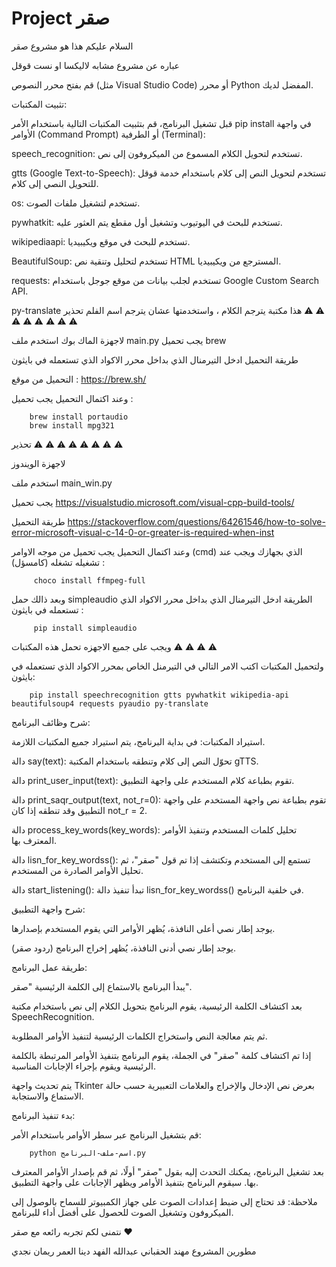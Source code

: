 # Project صقر

السلام عليكم هذا هو مشروع صقر
        
عباره عن مشروع مشابه لاليكسا او نست قوقل
        

قم بفتح محرر النصوص (مثل Visual Studio Code) أو محرر Python المفضل لديك.

تثبيت المكتبات:

قبل تشغيل البرنامج، قم بتثبيت المكتبات التالية باستخدام الأمر pip install في واجهة الأوامر (Command Prompt) أو الطرفية (Terminal):


speech_recognition: تستخدم لتحويل الكلام المسموع من الميكروفون إلى نص.

gtts (Google Text-to-Speech): تستخدم لتحويل النص إلى كلام باستخدام خدمة قوقل للتحويل النصي إلى كلام.

os: تستخدم لتشغيل ملفات الصوت.

pywhatkit: تستخدم للبحث في اليوتيوب وتشغيل أول مقطع يتم العثور عليه.

wikipediaapi: تستخدم للبحث في موقع ويكيبيديا.

BeautifulSoup: تستخدم لتحليل وتنقية نص HTML المسترجع من ويكيبيديا.

requests: تستخدم لجلب بيانات من موقع جوجل باستخدام Google Custom Search API.

py-translate هذا مكتبة يترجم الكلام ، واستخدمتها عشان يترجم اسم الفلم
تحذير   ⚠️ ⚠️ ⚠️ ⚠️ ⚠️ ⚠️ ⚠️ ⚠️                      

لاجهزة الماك بوك
استخدم ملف main.py
يجب تحميل brew

طريقة التحميل ادخل التيرمنال الذي بداخل محرر الاكواد الذي تستعمله في بايثون

التحميل من موقع : https://brew.sh/

وعند اكتمال التحميل يجب تحميل  :

        brew install portaudio
        brew install mpg321


        
تحذير   ⚠️ ⚠️ ⚠️ ⚠️ ⚠️ ⚠️ ⚠️ ⚠️          

لاجهزة الويندوز

استخدم ملف main_win.py

يجب تحميل 
https://visualstudio.microsoft.com/visual-cpp-build-tools/

طريقة التحميل 
https://stackoverflow.com/questions/64261546/how-to-solve-error-microsoft-visual-c-14-0-or-greater-is-required-when-inst


وعند اكتمال التحميل يجب تحميل من موجه الاوامر (cmd) الذي بجهازك ويجب عند تشغيله تشغله (كامسؤل)  :

         choco install ffmpeg-full


وبعد ذالك حمل simpleaudio الطريقة ادخل التيرمنال الذي بداخل محرر الاكواد الذي تستعمله في بايثون :

         pip install simpleaudio



ويجب على جميع الاجهزه تحمل هذه المكتبات ⚠️ ⚠️ ⚠️ ⚠️

ولتحميل المكتبات اكتب الامر التالي في التيرمنل الخاص بمحرر الاكواد الذي تستعمله في بايثون:


        pip install speechrecognition gtts pywhatkit wikipedia-api beautifulsoup4 requests pyaudio py-translate




شرح وظائف البرنامج:

استيراد المكتبات: في بداية البرنامج، يتم استيراد جميع المكتبات اللازمة.

دالة say(text): تحوّل النص إلى كلام وتنطقه باستخدام المكتبة gTTS.

دالة print_user_input(text): تقوم بطباعة كلام المستخدم على واجهة التطبيق.

دالة print_saqr_output(text, not_r=0): تقوم بطباعة نص واجهة المستخدم على واجهة التطبيق وقد تنطقه إذا كان not_r = 2.

دالة process_key_words(key_words): تحليل كلمات المستخدم وتنفيذ الأوامر المعترف بها.

دالة lisn_for_key_wordss(): تستمع إلى المستخدم وتكتشف إذا تم قول "صقر"، ثم تحليل الأوامر الصادرة من المستخدم.

دالة start_listening(): تبدأ تنفيذ دالة lisn_for_key_wordss() في خلفية البرنامج.


شرح واجهة التطبيق:

يوجد إطار نصي أعلى النافذة، يُظهر الأوامر التي يقوم المستخدم بإصدارها.

يوجد إطار نصي أدنى النافذة، يُظهر إخراج البرنامج (ردود صقر).


طريقة عمل البرنامج:

يبدأ البرنامج بالاستماع إلى الكلمة الرئيسية "صقر".

بعد اكتشاف الكلمة الرئيسية، يقوم البرنامج بتحويل الكلام إلى نص باستخدام مكتبة SpeechRecognition.

ثم يتم معالجة النص واستخراج الكلمات الرئيسية لتنفيذ الأوامر المطلوبة.

إذا تم اكتشاف كلمة "صقر" في الجملة، يقوم البرنامج بتنفيذ الأوامر المرتبطة بالكلمة الرئيسية ويقوم بإجراء الإجابات المناسبة.

يتم تحديث واجهة Tkinter بعرض نص الإدخال والإخراج والعلامات التعبيرية حسب حالة الاستماع والاستجابة.



بدء تنفيذ البرنامج:

قم بتشغيل البرنامج عبر سطر الأوامر باستخدام الأمر:


        python اسم-ملف-البرنامج.py

بعد تشغيل البرنامج، يمكنك التحدث إليه بقول "صقر" أولًا، ثم قم بإصدار الأوامر المعترف بها. سيقوم البرنامج بتنفيذ الأوامر ويظهر الإجابات على واجهة التطبيق.



ملاحظة: قد تحتاج إلى ضبط إعدادات الصوت على جهاز الكمبيوتر للسماح بالوصول إلى الميكروفون وتشغيل الصوت للحصول على أفضل أداء للبرنامج.


نتمنى لكم تجربه رائعه مع صقر ❤️	


مطورين المشروع مهند الحقباني عبدالله الفهد دينا العمر ريمان نجدي
